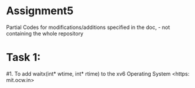 # Assignment5
Partial Codes for modifications/additions specified in the doc, - not containing the whole repository

# Task 1:
#1. To add waitx(int* wtime, int* rtime) to the xv6 Operating System
<https: mit.ocw.in>

